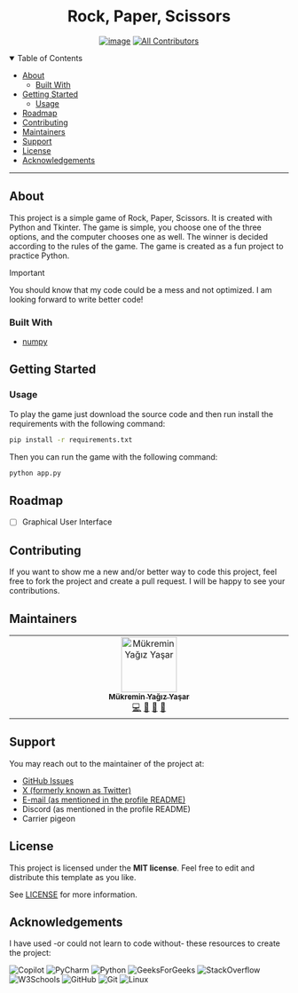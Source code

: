 <div style="text-align:center ;">
<h1>Rock, Paper, Scissors</h1>

[![image](https://img.shields.io/badge/MIT-green?style=for-the-badge)](LICENSE)
[![All Contributors](https://img.shields.io/github/all-contributors/axolotlagatsuma/rock-paper-scissors?color=ee8449&style=flat-square)](#maintainers)
</div>


<details open="open">
<summary>Table of Contents</summary>

- [About](#about)
  - [Built With](#built-with)
- [Getting Started](#getting-started)
  - [Usage](#usage)
- [Roadmap](#roadmap)
- [Contributing](#contributing)
- [Maintainers](#maintainers)
- [Support](#support)
- [License](#license)
- [Acknowledgements](#acknowledgements)

</details>

---

## About

This project is a simple game of Rock, Paper, Scissors. It is created with Python and Tkinter. The game is simple, you choose one of the three options, and the computer chooses one as well. The winner is decided according to the rules of the game. The game is created as a fun project to practice Python.

> [!IMPORTANT]
> You should know that my code could be a mess and not optimized. I am looking forward to write better code!

### Built With
- [numpy](https://numpy.org/)

## Getting Started
### Usage
To play the game just download the source code and then run install the requirements with the following command:
```bash
pip install -r requirements.txt
```
Then you can run the game with the following command:
```bash
python app.py
```

## Roadmap
- [ ] Graphical User Interface

## Contributing
If you want to show me a new and/or better way to code this project, feel free to fork the project and create a pull request. I will be happy to see your contributions.

## Maintainers

<!-- ALL-CONTRIBUTORS-LIST:START - Do not remove or modify this section -->
<!-- prettier-ignore-start -->
<!-- markdownlint-disable -->
<table>
  <tbody>
    <tr>
      <td align="center" valign="top" width="14.28%"><a href="http://axolotlagatsuma.github.io"><img src="https://avatars.githubusercontent.com/u/154734794?v=4?s=100" width="100px;" alt="Mükremin Yağız Yaşar"/><br /><sub><b>Mükremin Yağız Yaşar</b></sub></a><br /><a href="#code-axolotlagatsuma" title="Code">💻</a> <a href="#ideas-axolotlagatsuma" title="Ideas, Planning, & Feedback">🤔</a> <a href="#maintenance-axolotlagatsuma" title="Maintenance">🚧</a> <a href="#projectManagement-axolotlagatsuma" title="Project Management">📆</a></td>
    </tr>
  </tbody>
</table>

<!-- markdownlint-restore -->
<!-- prettier-ignore-end -->

<!-- ALL-CONTRIBUTORS-LIST:END -->

## Support
You may reach out to the maintainer of the project at:
- [GitHub Issues](https://github.com/axolotlagatsuma/rock-paper-scissors/issues)
- [X (formerly known as Twitter)](https://x.com/axolotlagatsuma)
- [E-mail (as mentioned in the profile README)](mailto:agatsuma@axolotldev.xyz)
- Discord (as mentioned in the profile README)
- Carrier pigeon

## License

This project is licensed under the **MIT license**. Feel free to edit and distribute this template as you like.

See [LICENSE](LICENSE) for more information.

## Acknowledgements
I have used -or could not learn to code without- these resources to create the project:

![Copilot](https://img.shields.io/badge/github%20copilot-000000?style=for-the-badge&logo=githubcopilot&logoColor=white)
![PyCharm](https://img.shields.io/badge/PyCharm-000000.svg?&style=for-the-badge&logo=PyCharm&logoColor=white)
![Python](https://img.shields.io/badge/Python-FFD43B?style=for-the-badge&logo=python&logoColor=blue)
![GeeksForGeeks](https://img.shields.io/badge/GeeksforGeeks-gray?style=for-the-badge&logo=geeksforgeeks&logoColor=35914c)
![StackOverflow](https://img.shields.io/badge/StackOverflow-gray?style=for-the-badge&logo=stackoverflow&logoColor=orange)
![W3Schools](https://img.shields.io/badge/W3Schools-gray?style=for-the-badge&logo=w3schools&logoColor=4CAF50)
![GitHub](https://img.shields.io/badge/GitHub-181717?style=for-the-badge&logo=github&logoColor=white)
![Git](https://img.shields.io/badge/Git-F05032?style=for-the-badge&logo=git&logoColor=white)
![Linux](https://img.shields.io/badge/Linux-FCC624?style=for-the-badge&logo=linux&logoColor=black)